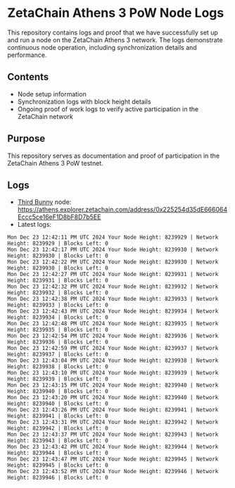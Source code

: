# ZetaChain Athens 3 PoW Node Logs
This repository contains logs and proof that we have successfully set up and run a node on the ZetaChain Athens 3 network. The logs demonstrate continuous node operation, including synchronization details and performance.

## Contents
- Node setup information
- Synchronization logs with block height details
- Ongoing proof of work logs to verify active participation in the ZetaChain network

## Purpose
This repository serves as documentation and proof of participation in the ZetaChain Athens 3 PoW testnet.

## Logs

- [Third Bunny](https://thirdbunny.xyz/) node: https://athens.explorer.zetachain.com/address/0x225254d35dE666064Eccc5ce16eF1D8bF8D7b5EE
- Latest logs:
```
Mon Dec 23 12:42:11 PM UTC 2024 Your Node Height: 8239929 | Network Height: 8239929 | Blocks Left: 0
Mon Dec 23 12:42:17 PM UTC 2024 Your Node Height: 8239930 | Network Height: 8239930 | Blocks Left: 0
Mon Dec 23 12:42:22 PM UTC 2024 Your Node Height: 8239930 | Network Height: 8239930 | Blocks Left: 0
Mon Dec 23 12:42:27 PM UTC 2024 Your Node Height: 8239931 | Network Height: 8239931 | Blocks Left: 0
Mon Dec 23 12:42:32 PM UTC 2024 Your Node Height: 8239932 | Network Height: 8239932 | Blocks Left: 0
Mon Dec 23 12:42:38 PM UTC 2024 Your Node Height: 8239933 | Network Height: 8239933 | Blocks Left: 0
Mon Dec 23 12:42:43 PM UTC 2024 Your Node Height: 8239934 | Network Height: 8239934 | Blocks Left: 0
Mon Dec 23 12:42:48 PM UTC 2024 Your Node Height: 8239935 | Network Height: 8239935 | Blocks Left: 0
Mon Dec 23 12:42:54 PM UTC 2024 Your Node Height: 8239936 | Network Height: 8239936 | Blocks Left: 0
Mon Dec 23 12:42:59 PM UTC 2024 Your Node Height: 8239937 | Network Height: 8239937 | Blocks Left: 0
Mon Dec 23 12:43:04 PM UTC 2024 Your Node Height: 8239938 | Network Height: 8239938 | Blocks Left: 0
Mon Dec 23 12:43:10 PM UTC 2024 Your Node Height: 8239939 | Network Height: 8239939 | Blocks Left: 0
Mon Dec 23 12:43:15 PM UTC 2024 Your Node Height: 8239940 | Network Height: 8239940 | Blocks Left: 0
Mon Dec 23 12:43:20 PM UTC 2024 Your Node Height: 8239940 | Network Height: 8239940 | Blocks Left: 0
Mon Dec 23 12:43:26 PM UTC 2024 Your Node Height: 8239941 | Network Height: 8239941 | Blocks Left: 0
Mon Dec 23 12:43:31 PM UTC 2024 Your Node Height: 8239942 | Network Height: 8239942 | Blocks Left: 0
Mon Dec 23 12:43:37 PM UTC 2024 Your Node Height: 8239943 | Network Height: 8239943 | Blocks Left: 0
Mon Dec 23 12:43:42 PM UTC 2024 Your Node Height: 8239944 | Network Height: 8239944 | Blocks Left: 0
Mon Dec 23 12:43:47 PM UTC 2024 Your Node Height: 8239945 | Network Height: 8239945 | Blocks Left: 0
Mon Dec 23 12:43:52 PM UTC 2024 Your Node Height: 8239946 | Network Height: 8239946 | Blocks Left: 0
```
